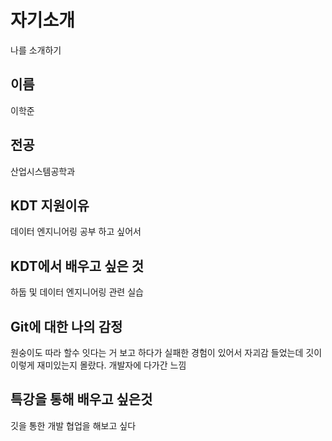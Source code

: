 # 자기소개
나를 소개하기

## 이름
이학준

## 전공
산업시스템공학과

## KDT 지원이유
데이터 엔지니어링 공부 하고 싶어서

## KDT에서 배우고 싶은 것
하둡 및 데이터 엔지니어링 관련 실습
## Git에 대한 나의 감정
원숭이도 따라 할수 잇다는 거 보고 하다가 실패한 경험이 있어서 자괴감 들었는데 깃이 이렇게 재미있는지 몰랐다. 개발자에 다가간 느낌

## 특강을 통해 배우고 싶은것
깃을 통한 개발 협업을 해보고 싶다